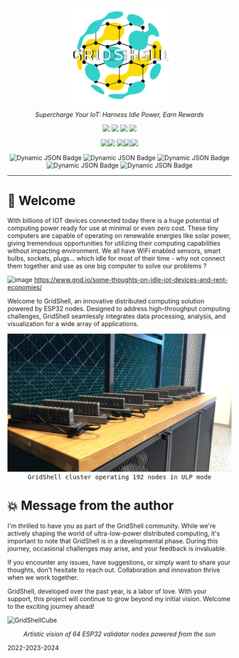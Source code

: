 

<p align="center">
  <img  src="https://github.com/invpe/gridshell/blob/main/Resources/gridshell_small.png">  
</p>


<p align="center">
  <i>Supercharge Your IoT: Harness Idle Power, Earn Rewards</i>
</p>  


<div align="center">
<a href=https://github.com/invpe/GridShell/blob/main/Documentation/Tutorials/Whitepaper.md><img src="https://badgen.net/static/>/Whitepaper/34ebd5?scale=2?"></a> 
<a href=https://github.com/invpe/gridshell/blob/main/Documentation/Tutorials/Use.md><img src="https://badgen.net/static/>/Use GridShell/34ebd5?scale=2?"></a> 
<a href=https://github.com/invpe/GridShell/issues><img src="https://badgen.net/static/>/Community/34ebd5?scale=2?"></a>  
<a href=https://github.com/invpe/GridShell/tree/main/Documentation/FAQ><img src="https://badgen.net/static/>/FAQ/34ebd5?scale=2?"></a>  


 
<a href=https://github.com/invpe/GridShell/tree/main/Sources/Integrations><img src="https://badgen.net/static/>/Integrations/ebcf34?scale=2?"></a><a href=https://github.com/invpe/gridshell/tree/main/Documentation><img src="https://badgen.net/static/>/Documentation/ebcf34?scale=2"></a>
<a href=https://github.com/invpe/gridshell/tree/main/Sources><img src="https://badgen.net/static/>/Sources/ebcf34?scale=2?"></a><a href=https://invpe.github.io/GridShell/><img src="https://badgen.net/static/>/Explorer/ebcf34?scale=2?"></a><a href=https://github.com/paladin-t/my_basic><img src="https://badgen.net/static/>/MyBasic/ebcf34?scale=2?"></a><BR>

</div>  
 

<div align="center">

<img alt="Dynamic JSON Badge" src="https://img.shields.io/badge/dynamic/json?url=https://raw.githubusercontent.com/invpe/GridShell/main/docs/current.json&query=Nodes&style=plastic&label=Nodes%20Online">
<img alt="Dynamic JSON Badge" src="https://img.shields.io/badge/dynamic/json?url=https://raw.githubusercontent.com/invpe/GridShell/main/docs/current.json&query=TotalTasks&style=plastic&label=Tasks%20completed&color=%2399ff99">
<img alt="Dynamic JSON Badge" src="https://img.shields.io/badge/dynamic/json?url=https://raw.githubusercontent.com/invpe/GridShell/main/docs/current.json&query=UsersCount&style=plastic&label=Volunteers&color=%23ffffff">
<img alt="Dynamic JSON Badge" src="https://img.shields.io/badge/dynamic/json?url=https://raw.githubusercontent.com/invpe/GridShell/main/docs/current.json&query=Utilization&suffix=%25&style=plastic&label=Utilization&color=%23eeee88">
 <img alt="Dynamic JSON Badge" src="https://img.shields.io/badge/dynamic/json?url=https://raw.githubusercontent.com/invpe/GridShell/main/docs/current.json&query=TV&suffix=%25&style=plastic&label=TV&color=%23aaaa88">
</div>

--- 

# :seedling: Welcome

With billions of IOT devices connected today there is a huge potential of computing power ready for use at minimal or even zero cost. These tiny computers are capable of operating on renewable energies like solar power, giving tremendous opportunities for utilizing their computing capabilities without impacting environment. We all have WiFi enabled sensors, smart bulbs, sockets, plugs... which idle for most of their time - why not connect them together and use as one big computer to solve our problems ?

![image](https://github.com/invpe/GridShell/assets/106522950/2130ee5d-800e-4710-9cd1-2be6315d3c06)
https://www.gnd.io/some-thoughts-on-idle-iot-devices-and-rent-economies/

 
Welcome to GridShell, an innovative distributed computing solution powered by ESP32 nodes. Designed to address high-throughput computing challenges, GridShell seamlessly integrates data processing, analysis, and visualization for a wide array of applications.


<img src=https://github.com/invpe/gridshell/blob/main/Resources/GSEP.png>
<div align="center"><tt>GridShell cluster operating 192 nodes in ULP mode</tt></div>

# :boom: Message from the author
I'm thrilled to have you as part of the GridShell community. While we're actively shaping the world of ultra-low-power distributed computing, it's important to note that GridShell is in a developmental phase. During this journey, occasional challenges may arise, and your feedback is invaluable.

If you encounter any issues, have suggestions, or simply want to share your thoughts, don't hesitate to reach out. Collaboration and innovation thrive when we work together.

GridShell, developed over the past year, is a labor of love. With your support, this project will continue to grow beyond my initial vision. Welcome to the exciting journey ahead!



![GridShellCube](https://github.com/invpe/GridShell/assets/106522950/a7e99269-b7fa-4bdd-a20a-bd308fd801be)

<p align="center">
  <i>Artistic vision of 64 ESP32 validator nodes powered from the sun</i>
</p> 

2022-2023-2024
